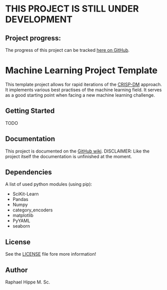 # THIS PROJECT IS STILL UNDER DEVELOPMENT

## Project progress:
The progress of this project can be tracked [here on GitHub](https://github.com/RaphaelHippe/Machine-Learning-Project-Template/projects/1).

# Machine Learning Project Template
This template project allows for rapid iterations of the [CRISP-DM](https://en.wikipedia.org/wiki/Cross-industry_standard_process_for_data_mining) approach. It implements various best
practises of the machine learning field. It serves as a good starting point when
facing a new machine learning challenge.

## Getting Started
TODO
## Documentation
This project is documented on the [GitHub wiki](https://github.com/RaphaelHippe/Machine-Learning-Project-Template/wiki).
DISCLAIMER: Like the project itself the documentation is unfinished at the moment.

## Dependencies
A list of used python modules (using pip):
- SciKit-Learn
- Pandas
- Numpy
- category_encoders
- matplotlib
- PyYAML
- seaborn

## License
See the [LICENSE](https://github.com/RaphaelHippe/Machine-Learning-Project-Template/blob/master/LICENSE) file fore more information!

## Author
Raphael Hippe M. Sc.
